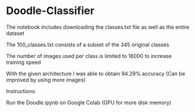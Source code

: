 # Doodle-Classifier
The notebook includes downloading the classes.txt file as well as the entire dataset

The 100_classes.txt consists of a subset of the 345 original classes

The number of images used per class is limited to 16000 to increase training speed

With the given architecture I was able to obtain 94.29% accuracy (Can be improved by using more images)


Instructions:

Run the Doodle.ipynb on Google Colab (GPU for more disk memory)
